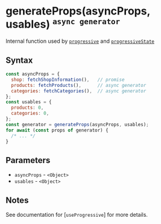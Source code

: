 # generateProps(asyncProps, usables) <sup>`async generator`</sup>

Internal function used by [`progressive`](./progressive.md) and [`progressiveState`](./progressiveState.md)

## Syntax

```js
const asyncProps = {
  shop: fetchShopInformation(),   // promise
  products: fetchProducts(),      // async generator
  categories: fetchCategories(),  // async generator
};
const usables = {
  products: 0,
  categories: 0,
};
const generator = generateProps(asyncProps, usables);
for await (const props of generator) {
  /* ... */
}
```

## Parameters

* `asyncProps` - `<Object>`
* `usables` - `<Object>`

## Notes

See documentation for [`useProgressive`] for more details.
